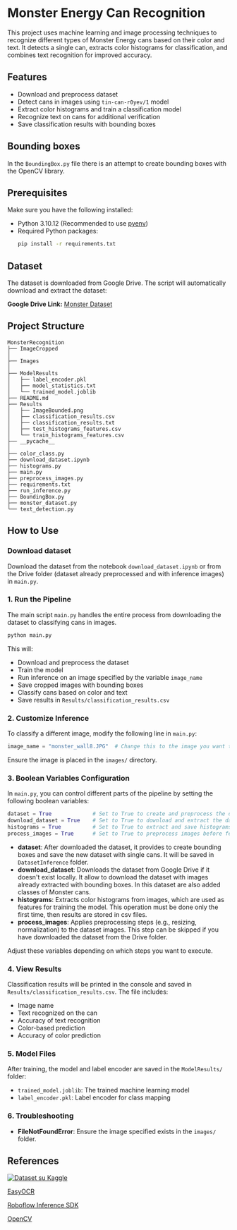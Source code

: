 # Monster Energy Can Recognition

This project uses machine learning and image processing techniques to recognize different types of Monster Energy cans based on their color and text. It detects a single can, extracts color histograms for classification, and combines text recognition for improved accuracy.

## Features
- Download and preprocess dataset
- Detect cans in images using ```tin-can-r0yev/1``` model
- Extract color histograms and train a classification model
- Recognize text on cans for additional verification
- Save classification results with bounding boxes

## Bounding boxes
In the `BoundingBox.py` file there is an attempt to create bounding boxes with the OpenCV library.

## Prerequisites
Make sure you have the following installed:

- Python 3.10.12 (Recommended to use [pyenv](https://github.com/pyenv/pyenv))
- Required Python packages:
  ```bash
  pip install -r requirements.txt
  ```

## Dataset
The dataset is downloaded from Google Drive. The script will automatically download and extract the dataset:

**Google Drive Link:** [Monster Dataset](https://drive.google.com/file/d/1Zl8z7pFG6xbdUcioMZrC4dQ70KX5qKot/view?usp=sharing)

## Project Structure
```
MonsterRecognition
├── ImageCropped
│   
├── Images
│   
├── ModelResults
│   ├── label_encoder.pkl
│   ├── model_statistics.txt
│   └── trained_model.joblib
├── README.md
├── Results
│   ├── ImageBounded.png
│   ├── classification_results.csv
│   ├── classification_results.txt
│   ├── test_histograms_features.csv
│   └── train_histograms_features.csv
├── __pycache__
│
├── color_class.py
├── download_dataset.ipynb
├── histograms.py
├── main.py
├── preprocess_images.py
├── requirements.txt
├── run_inference.py
├── BoundingBox.py
├── monster_dataset.py
└── text_detection.py
```

## How to Use

### Download dataset
Download the dataset from the notebook `download_dataset.ipynb` or from the Drive folder (dataset already preprocessed and with inference images) in `main.py`.

### 1. Run the Pipeline
The main script `main.py` handles the entire process from downloading the dataset to classifying cans in images.

```bash
python main.py
```

This will:
- Download and preprocess the dataset
- Train the model
- Run inference on an image specified by the variable `image_name`
- Save cropped images with bounding boxes
- Classify cans based on color and text
- Save results in `Results/classification_results.csv`

### 2. Customize Inference
To classify a different image, modify the following line in `main.py`:
```python
image_name = "monster_wall8.JPG"  # Change this to the image you want to classify
```
Ensure the image is placed in the `images/` directory.

### 3. Boolean Variables Configuration
In `main.py`, you can control different parts of the pipeline by setting the following boolean variables:

```python
dataset = True             # Set to True to create and preprocess the dataset 
download_dataset = True    # Set to True to download and extract the dataset from Google Drive
histograms = True          # Set to True to extract and save histograms from images
process_images = True      # Set to True to preprocess images before feature extraction
```

- **dataset**: After downloaded the dataset, it provides to create bounding boxes and save the new dataset with single cans. It will be saved in ```DatasetInference``` folder.
- **download_dataset**: Downloads the dataset from Google Drive if it doesn't exist locally. It allow to download the dataset with images already extracted with bounding boxes. In this dataset are also added classes of Monster cans. 
- **histograms**: Extracts color histograms from images, which are used as features for training the model. This operation must be done only the first time, then results are stored in csv files. 
- **process_images**: Applies preprocessing steps (e.g., resizing, normalization) to the dataset images. This step can be skipped if you have downloaded the dataset from the Drive folder. 

Adjust these variables depending on which steps you want to execute.

### 4. View Results
Classification results will be printed in the console and saved in `Results/classification_results.csv`. The file includes:
- Image name
- Text recognized on the can
- Accuracy of text recognition
- Color-based prediction
- Accuracy of color prediction

### 5. Model Files
After training, the model and label encoder are saved in the `ModelResults/` folder:
- `trained_model.joblib`: The trained machine learning model
- `label_encoder.pkl`: Label encoder for class mapping

### 6. Troubleshooting
- **FileNotFoundError**: Ensure the image specified exists in the `images/` folder.

## References
[![Dataset su Kaggle](https://img.shields.io/badge/Kaggle-Monster%20Energy%20Drink-blue?logo=kaggle)](https://www.kaggle.com/datasets/tmmarquess/monster-energy-drink)

[EasyOCR](https://github.com/JaidedAI/EasyOCR)

[Roboflow Inference SDK](https://github.com/roboflow/inference)

[OpenCV](https://opencv.org/)
